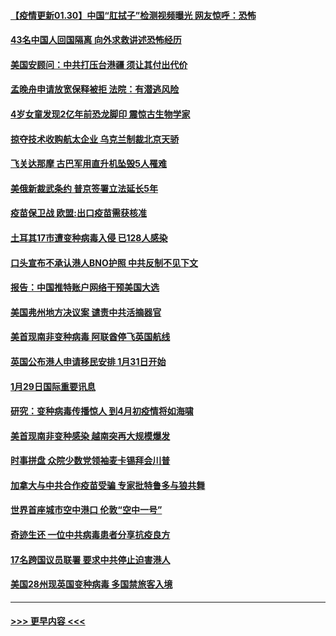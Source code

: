 #### [【疫情更新01.30】中国“肛拭子”检测视频曝光 网友惊呼：恐怖](../pages/prog202/a103034335.md?t=01302102) 
#### [43名中国人回国隔离 向外求救讲述恐怖经历](../pages/prog202/a103043386.md?t=01302102) 
#### [美国安顾问：中共打压台港疆 须让其付出代价](../pages/prog202/a103043378.md?t=01302102) 
#### [孟晚舟申请放宽保释被拒 法院：有潜逃风险](../pages/prog202/a103043301.md?t=01302102) 
#### [4岁女童发现2亿年前恐龙脚印 震惊古生物学家](../pages/prog202/a103043253.md?t=01302102) 
#### [掠夺技术收购航太企业 乌克兰制裁北京天骄](../pages/prog202/a103043245.md?t=01302102) 
#### [飞关达那摩 古巴军用直升机坠毁5人罹难](../pages/prog202/a103043223.md?t=01302102) 
#### [美俄新裁武条约 普京签署立法延长5年](../pages/prog202/a103043179.md?t=01302102) 
#### [疫苗保卫战 欧盟:出口疫苗需获核准](../pages/prog202/a103043161.md?t=01302102) 
#### [土耳其17巿遭变种病毒入侵 已128人感染](../pages/prog202/a103043143.md?t=01302102) 
#### [口头宣布不承认港人BNO护照 中共反制不见下文](../pages/prog202/a103042990.md?t=01302102) 
#### [报告：中国推特账户网络干预美国大选](../pages/prog202/a103042837.md?t=01302102) 
#### [美国弗州地方决议案 谴责中共活摘器官](../pages/prog202/a103042831.md?t=01302102) 
#### [美首现南非变种病毒 阿联酋停飞英国航线](../pages/prog202/a103042807.md?t=01302102) 
#### [英国公布港人申请移民安排 1月31日开始](../pages/prog202/a103042630.md?t=01302102) 
#### [1月29日国际重要讯息](../pages/prog202/a103042618.md?t=01302102) 
#### [研究：变种病毒传播惊人 到4月初疫情将如海啸](../pages/prog202/a103042590.md?t=01302102) 
#### [美首现南非变种感染 越南突再大规模爆发](../pages/prog202/a103042261.md?t=01302102) 
#### [时事拼盘 众院少数党领袖麦卡锡拜会川普](../pages/prog202/a103042239.md?t=01302102) 
#### [加拿大与中共合作疫苗受骗 专家批特鲁多与狼共舞](../pages/prog202/a103042198.md?t=01302102) 
#### [世界首座城市空中港口 伦敦“空中一号”](../pages/prog202/a103042228.md?t=01302102) 
#### [奇迹生还 一位中共病毒患者分享抗疫良方](../pages/prog202/a103042169.md?t=01302102) 
#### [17名跨国议员联署 要求中共停止迫害港人](../pages/prog202/a103042082.md?t=01302102) 
#### [美国28州现英国变种病毒 多国禁旅客入境](../pages/prog202/a103042031.md?t=01302102) 

----
#### [ >>> 更早内容 <<< ](../indexes/prog202-earlier.md)

